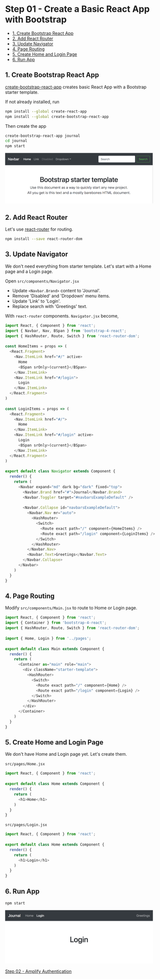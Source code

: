 # Step 01 - Create a Basic React App with Bootstrap

* [1. Create Bootstrap React App](#1-create-bootstrap-react-app)
* [2. Add React Router](#2-add-react-router)
* [3. Update Navigator](#3-update-navigator)
* [4. Page Routing](#4-page-routing)
* [5. Create Home and Login Page](#5-create-home-and-login-page)
* [6. Run App](#6-run-app)

## 1. Create Bootstrap React App

[create-bootstrap-react-app](https://bootstrap-4-react.com/#cbra) creates basic React App with a Bootstrap starter template.

If not already installed, run
```bash
npm install --global create-react-app
npm install --global create-bootstrap-react-app
```

Then create the app
```bash
create-bootstrap-react-app journal
cd journal
npm start
```

<img src="bootstrap-starter.png" width="480px" />

## 2. Add React Router
Let's use [react-router](https://github.com/ReactTraining/react-router) for routing.
```bash
npm install --save react-router-dom
```

## 3. Update Navigator

We don't need everything from starter template. Let's start with a Home page and a Login page.

Open `src/components/Navigator.jsx`

* Update `<Navbar.Brand>` content to 'Journal'.
* Remove 'Disabled' and 'Dropdown' menu items.
* Update 'Link' to 'Login'.
* Replace search with 'Greetings' text.

With `react-router` components. `Navigator.jsx` become,

```javascript
import React, { Component } from 'react';
import { Navbar, Nav, BSpan } from 'bootstrap-4-react';
import { HashRouter, Route, Switch } from 'react-router-dom';

const HomeItems = props => (
  <React.Fragment>
    <Nav.ItemLink href="#/" active>
      Home
      <BSpan srOnly>(current}</BSpan>
    </Nav.ItemLink>
    <Nav.ItemLink href="#/login">
      Login
    </Nav.ItemLink>
  </React.Fragment>
)

const LoginItems = props => (
  <React.Fragment>
    <Nav.ItemLink href="#/">
      Home
    </Nav.ItemLink>
    <Nav.ItemLink href="#/login" active>
      Login
      <BSpan srOnly>(current}</BSpan>
    </Nav.ItemLink>
  </React.Fragment>
)

export default class Navigator extends Component {
  render() {
    return (
      <Navbar expand="md" dark bg="dark" fixed="top">
        <Navbar.Brand href="#">Journal</Navbar.Brand>
        <Navbar.Toggler target="#navbarsExampleDefault" />

        <Navbar.Collapse id="navbarsExampleDefault">
          <Navbar.Nav mr="auto">
            <HashRouter>
              <Switch>
                <Route exact path="/" component={HomeItems} />
                <Route exact path="/login" component={LoginItems} />
              </Switch>
            </HashRouter>
          </Navbar.Nav>
          <Navbar.Text>Greetings</Navbar.Text>
        </Navbar.Collapse>
      </Navbar>
    )
  }
}
```

## 4. Page Routing

Modify `src/components/Main.jsx` to route to Home or Login page.

```javascript
import React, { Component } from 'react';
import { Container } from 'bootstrap-4-react';
import { HashRouter, Route, Switch } from 'react-router-dom';

import { Home, Login } from '../pages';

export default class Main extends Component {
  render() {
    return (
      <Container as="main" role="main">
        <div className="starter-template">
          <HashRouter>
            <Switch>
              <Route exact path="/" component={Home} />
              <Route exact path="/login" component={Login} />
            </Switch>
          </HashRouter>
        </div>
      </Container>
    )
  }
}
```

## 5. Create Home and Login Page

We don't have Home and Login page yet. Let's create them.

`src/pages/Home.jsx`
```javascript
import React, { Component } from 'react';

export default class Home extends Component {
  render() {
    return (
      <h1>Home</h1>
    )
  }
}
```

`src/pages/Login.jsx`
```javascript
import React, { Component } from 'react';

export default class Home extends Component {
  render() {
    return (
      <h1>Login</h1>
    )
  }
}
```

## 6. Run App

```bash
npm start
```

<img src="starter.png" width="480px" />

[Step 02 - Amplify Authentication](../step-02)
